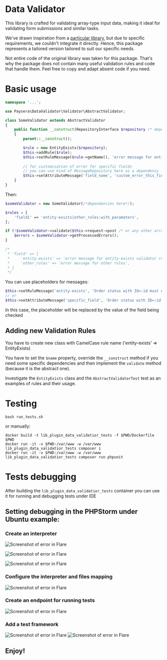 # Data Validator

This library is crafted for validating array-type input data, making it ideal for validating form submissions 
and similar tasks. 

We've drawn inspiration from a [particular library](https://github.com/pdscopes/php-form-validator),
but due to specific requirements, we couldn't 
integrate it directly. Hence, this package represents a tailored version tailored to suit our specific needs.

Not entire code of the original library was taken for this package. That's why the package does not contain many 
useful validation rules and code that handle them. Feel free to copy and adapt absent code if you need.

# Basic usage
```php
namespace '...';

use Paysera\DataValidator\Validator\AbstractValidator;

class SomeValidator extends AbstractValidator
{
    public function __construct(RepositoryInterface $repository /* dependencies here */)
    {
        parent::__construct();

        $rule = new EntityExists($repository);
        $this->addRule($rule);
        $this->setRuleMessage($rule->getName(), 'error message for entity-exists rule');
        
        // for customisation of error for specific fields
        // you can use kind of MessageRepository here as a dependency
        $this->setAttributeMessage('field_name', 'custom_error_this_field');
    }
}
```

Then:
```php
$someValidator = new SomeValidator(/*dependencies here*/);

$rules = [
    'field1' => 'entity-exists|other_rules:with_parameters',
];

if (!$someValidator->validate($this->request->post /* or any other array with data */)) {
    $errors = $someValidator->getProcessedErrors();
}

/*
 * 'field' => [
 *     'entity-exists' => 'error message for entity-exists validator rule',
 *     'other_rules' => 'error message for other rules',
 * ]
 */
```

You can use placeholders for messages:
```php
$this->setRuleMessage('entity-exists', 'Order status with ID=:id must exist');
// or
$this->setAttributeMessage('specific_field', 'Order status with ID=:id must exist');
```
In this case, the placeholder will be replaced by the value of the field being checked

## Adding new Validation Rules
You have to create new class with CamelCase rule name ('entity-exists' => EntityExists)

You have to set the `$name` property, override the `__construct` method if you need some specific dependencies
and then implement the `validate` method (because it is the abstract one).

Investigate the `EntityExists` class and the `AbstractValidatorTest` test as an examples of rules and their usage.

# Testing
```
bash run_tests.sh
```

or manually:
```
docker build -t lib_plugin_data_validatior_tests -f $PWD/Dockerfile $PWD
docker run -it -v $PWD:/var/www -w /var/www lib_plugin_data_validatior_tests composer i
docker run -it -v $PWD:/var/www -w /var/www lib_plugin_data_validatior_tests composer run phpunit
```

# Tests debugging
After building the `lib_plugin_data_validatior_tests` container you can use it for running and debugging tests under IDE

## Setting debugging in the PHPStorm under Ubuntu example:

### Create an interpreter
![Screenshot of error in Flare](./doc/screenshots/interpreter_add.png)

![Screenshot of error in Flare](./doc/screenshots/interpreter_selection.png)

![Screenshot of error in Flare](./doc/screenshots/interpreter_created.png)

### Configure the interpreter and files mapping
![Screenshot of error in Flare](./doc/screenshots/interpreter_configuration.png)

### Create an endpoint for running tests
![Screenshot of error in Flare](./doc/screenshots/tests_endpoint.png)

### Add a test framework
![Screenshot of error in Flare](./doc/screenshots/xdebug_test_framework_add.png)
![Screenshot of error in Flare](./doc/screenshots/xdebug_test_framework_configuration.png)

## Enjoy!